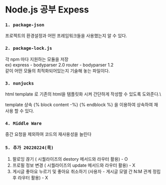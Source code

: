 # Node.js 공부 Expess

### `1. package-json`

프로젝트의 환경설정과 어떤 프레임워크들을 사용했는지 알 수 있다.

### `2. package-lock.js`

각 npm 마다 지원하는 모듈을 저장\
 ex) express - bodyparser 2.0
router - bodyparser 1.2\
 같이 어떤 모듈의 최적화되어있는지 기술해 놓는 파일이다.

### `3. nunjucks`

html template 로 기존의 html을 템플릿화 시켜 간단하게 작성할 수 있도록 도와준다.\

template 상속
{% block content -%} {% endblock %} 을 이용하여 상속하여 재사용 할 수 있다.

### `4. Middle Ware`

중간 요청을 제외하여 코드의 재사용성을 늘린다

### `5. 추가 20220224(목)`

1. 팔로잉 끊기 ( 시퀄라이즈의 destory 메서드와 라우터 활용) - O
2. 프로필 정보 변경 ( 시퀄라이즈의 update 메서드와 라우터 활용) - X
3. 게시글 좋아요 누르기 및 좋아요 취소하기 (사용자 - 게시글 모델 간 N:M 관계 정립 후 라우터 활용) - X
